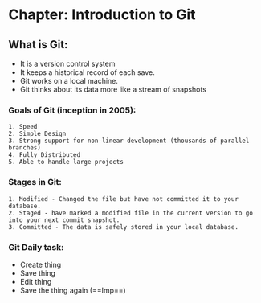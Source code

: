 # Chapter: Introduction to Git
## What is Git:
- It is a version control system
- It keeps a historical record of each save.
- Git works on a local machine.
- Git thinks about its data more like a stream of snapshots

### Goals of Git (inception in 2005):
    1. Speed
    2. Simple Design 
    3. Strong support for non-linear development (thousands of parallel branches)
    4. Fully Distributed
    5. Able to handle large projects

### Stages in Git:
    1. Modified - Changed the file but have not committed it to your database.
    2. Staged - have marked a modified file in the current version to go into your next commit snapshot.
    3. Committed - The data is safely stored in your local database.

### Git Daily task:
- Create thing
- Save thing
- Edit thing
- Save the thing again (==Imp==)